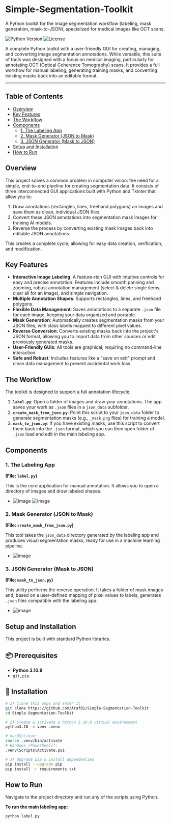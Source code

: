 # Simple-Segmentation-Toolkit
A Python toolkit for the image segmentation workflow (labeling, mask generation, mask-to-JSON), specialized for medical images like OCT scans.

![Python Version](https://img.shields.io/badge/python-3.10%2B-blue)
![License](https://img.shields.io/badge/license-MIT-green.svg)

A complete Python toolkit with a user-friendly GUI for creating, managing, and converting image segmentation annotations. While versatile, this suite of tools was designed with a focus on medical imaging, particularly for annotating OCT (Optical Coherence Tomography) scans. It provides a full workflow for manual labeling, generating training masks, and converting existing masks back into an editable format.

---

## Table of Contents
- [Overview](#overview)
- [Key Features](#key-features)
- [The Workflow](#the-workflow)
- [Components](#components)
  - [1. The Labeling App](#1-the-labeling-app)
  - [2. Mask Generator (JSON to Mask)](#2-mask-generator-json-to-mask)
  - [3. JSON Generator (Mask to JSON)](#3-json-generator-mask-to-json)
- [Setup and Installation](#setup-and-installation)
- [How to Run](#how-to-run)

## Overview

This project solves a common problem in computer vision: the need for a simple, end-to-end pipeline for creating segmentation data. It consists of three interconnected GUI applications built with Python and Tkinter that allow you to:

1.  Draw annotations (rectangles, lines, freehand polygons) on images and save them as clean, individual JSON files.
2.  Convert these JSON annotations into segmentation mask images for training AI models.
3.  Reverse the process by converting existing mask images back into editable JSON annotations.

This creates a complete cycle, allowing for easy data creation, verification, and modification.

## Key Features

- **Interactive Image Labeling**: A feature-rich GUI with intuitive controls for easy and precise annotation. Features include smooth panning and zooming, robust annotation management (select & delete single items, clear all for an image), and simple navigation.
- **Multiple Annotation Shapes**: Supports rectangles, lines, and freehand polygons.
- **Flexible Data Management**: Saves annotations to a separate `.json` file for each image, keeping your data organized and portable.
- **Mask Generation**: Automatically creates segmentation masks from your JSON files, with class labels mapped to different pixel values.
- **Reverse Conversion**: Converts existing masks back into the project's JSON format, allowing you to import data from other sources or edit previously generated masks.
- **User-Friendly GUIs**: All tools are graphical, requiring no command-line interaction.
- **Safe and Robust**: Includes features like a "save on exit" prompt and clean data management to prevent accidental work loss.

## The Workflow

The toolkit is designed to support a full annotation lifecycle:

1.  **`label.py`**: Open a folder of images and draw your annotations. The app saves your work as `.json` files in a `json_data` subfolder.
2.  **`create_mask_from_json.py`**: Point this script to your `json_data` folder to generate segmentation masks (e.g., `_mask.png` files) for training a model.
3.  **`mask_to_json.py`**: If you have existing masks, use this script to convert them back into the `.json` format, which you can then open folder of `.json` load and edit in the main labeling app.

## Components

### 1. The Labeling App

**(File: `label.py`)**

This is the core application for manual annotation. It allows you to open a directory of images and draw labeled shapes.

* ![image](https://github.com/user-attachments/assets/b54105e9-7bd6-4cd4-9940-7608370ae093) ![image](https://github.com/user-attachments/assets/e26c2355-494a-4d8d-b526-0f0c86ed1018)



### 2. Mask Generator (JSON to Mask)

**(File: `create_mask_from_json.py`)**

This tool takes the `json_data` directory generated by the labeling app and produces visual segmentation masks, ready for use in a machine learning pipeline.

* ![image](https://github.com/user-attachments/assets/6b0fbc73-7bb5-41b7-8005-5465e849ef48)


### 3. JSON Generator (Mask to JSON)

**(File: `mask_to_json.py`)**

This utility performs the reverse operation. It takes a folder of mask images and, based on a user-defined mapping of pixel values to labels, generates `.json` files compatible with the labeling app.

* ![image](https://github.com/user-attachments/assets/30b2e09a-aeb1-4caf-a4ec-cca788c7d07c)


## Setup and Installation

This project is built with standard Python libraries.

## 📦 Prerequisites

- **Python 3.10.8**  
- `git`, `pip`
  
## 🔧 Installation

```bash
# 1) Clone this repo and enter it
git clone https://github.com/Araf01/Simple-Segmentation-Toolkit
cd Simple-Segmentation-Toolkit

# 2) Create & activate a Python 3.10.8 virtual environment
python3.10 -m venv .venv

# macOS/Linux:
source .venv/bin/activate
# Windows (PowerShell):
.venv\Scripts\Activate.ps1

# 3) Upgrade pip & install dependencies
pip install --upgrade pip
pip install -r requirements.txt
```

## How to Run

Navigate to the project directory and run any of the scripts using Python.

**To run the main labeling app:**
```bash
python label.py

